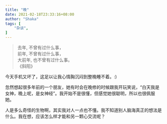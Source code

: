 ```yaml
---
title: "晚"
date: 2021-02-18T23:33:16+08:00
author: "Shaka"
tags: [
    "杂谈",
]
---
```

> 去年,
> 不曾有过什么事，  
> 前年,
> 不曾有过什么事，  
> 大前年,
> 也不曾有过什么事。  
> 《斜阳》


今天手机又坏了，这足以让我心情胸沉闷到整晚睡不着。:)

忽然想起很多年前的一个朋友，她有时会在晚修的时候跟我开玩笑说，“白天我是女神，晚上呢，是女神经”。我开始不是很懂，但感觉她很聪明，所以也很佩服她。

人是多么奇怪的生物啊，其实我对人一点也不懂。我不知道别人脑海真正的想法是什么。我在想，应该怎么样才能和另一颗心交流呢？
